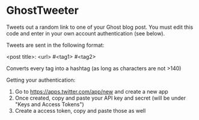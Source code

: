 # GhostTweeter
Tweets out a random link to one of your Ghost blog post. You must edit this code and enter in your own account authentication (see below).

Tweets are sent in the following format:

&lt;post title>: &lt;url> #&lt;tag1> #&lt;tag2>

Converts every tag into a hashtag (as long as characters are not >140)


Getting your authentication:

1. Go to https://apps.twitter.com/app/new and create a new app
2. Once created, copy and paste your API key and secret (will be under "Keys and Access Tokens")
3. Create a access token, copy and paste those as well
